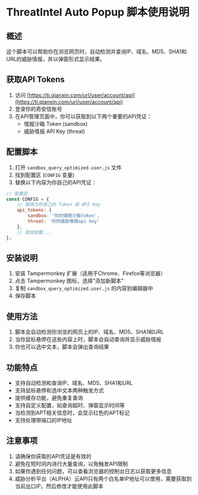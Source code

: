 # ThreatIntel Auto Popup 脚本使用说明

## 概述

这个脚本可以帮助你在浏览网页时，自动检测并查询IP、域名、MD5、SHA1和URL的威胁情报，并以弹窗形式显示结果。

## 获取API Tokens

1. 访问 [https://ti.qianxin.com/url/user/account/api](https://ti.qianxin.com/url/user/account/api)
2. 登录你的奇安信账号
3. 在API管理页面中，你可以获取到以下两个重要的API凭证：
   - 情报沙箱 Token (sandbox)
   - 威胁情报 API Key (threat)

## 配置脚本

1. 打开 `sandbox_query_optimized.user.js` 文件
2. 找到配置区 (`CONFIG` 变量)
3. 替换以下内容为你自己的API凭证：

```javascript
// 配置区
const CONFIG = {
    // 替换为你自己的 Token 和 API Key
    api_tokens: {
        sandbox: '你的情报沙箱token',
        threat: '你的威胁情报api key'
    },
    // 其他配置...
};
```

## 安装说明

1. 安装 Tampermonkey 扩展（适用于Chrome、Firefox等浏览器）
2. 点击 Tampermonkey 图标，选择"添加新脚本"
3. 复制 `sandbox_query_optimized.user.js` 的内容到编辑器中
4. 保存脚本

## 使用方法

1. 脚本会自动检测你浏览的网页上的IP、域名、MD5、SHA1和URL
2. 当你鼠标悬停在这些内容上时，脚本会自动查询并显示威胁情报
3. 你也可以选中文本，脚本会弹出查询结果

## 功能特点

- 支持自动检测和查询IP、域名、MD5、SHA1和URL
- 支持鼠标悬停和选中文本两种触发方式
- 提供缓存功能，避免重复查询
- 支持自定义配置，如查询超时、弹窗显示时间等
- 当检测到APT相关信息时，会显示红色的APT标记
- 支持处理带端口的IP地址

## 注意事项

1. 请确保你获取的API凭证是有效的
2. 避免在短时间内进行大量查询，以免触发API限制
3. 如果你遇到任何问题，可以查看浏览器的控制台日志以获取更多信息
4. 威胁分析平台（ALPHA）云API只有两个白名单IP地址可以使用，需要获取到当前出口IP，然后修改才能使用此脚本
